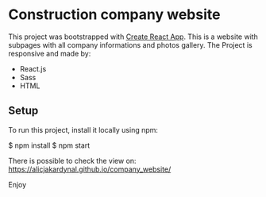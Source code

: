 

# Construction company website
This project was bootstrapped with [Create React App](https://github.com/facebook/create-react-app).
This is a website with subpages with all company informations and photos gallery. The Project is responsive and made by:
* React.js
* Sass
* HTML

## Setup
To run this project, install it locally using npm:

$ npm install
$ npm start

There is possible to check the view on: https://alicjakardynal.github.io/company_website/

Enjoy
